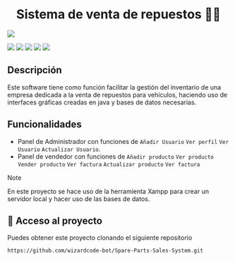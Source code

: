<h1 align="center">Sistema de venta de repuestos 🧑‍🔧</h1> 

<p>
  <img src="http://img.shields.io/static/v1?label=ESTADO&message=EN%20CURSO&color=RED&style=for-the-badge" #vitrinedev/>
</p>
<p>
  <img src="https://img.shields.io/badge/apache%20netbeans-1B6AC6?style=for-the-badge&logo=apache%20netbeans%20IDE&logoColor=white" #vitrinedev/>
  <img src="https://img.shields.io/badge/Xampp-F37623?style=for-the-badge&logo=xampp&logoColor=white" />
  <img src="https://img.shields.io/badge/MySQL-005C84?style=for-the-badge&logo=mysql&logoColor=white" />
  <img src="https://img.shields.io/badge/java-%23ED8B00.svg?style=for-the-badge&logo=openjdk&logoColor=white" />
  <img src="https://img.shields.io/badge/Apache%20Ant-A81C7D?style=for-the-badge&logo=Apache%20Ant&logoColor=white" />
</p>

## Descripción
Este software tiene como función facilitar la gestión del inventario de una empresa dedicada a la venta de repuestos para vehículos, haciendo uso de interfaces gráficas creadas en java 
y bases de datos necesarias.

## Funcionalidades
- Panel de Administrador con funciones de `Añadir Usuario` `Ver perfil` `Ver Usuario` `Actualizar Usuario`.
- Panel de vendedor con funciones de `Añadir producto` `Ver producto` `Vender producto` `Ver factura` `Actualizar producto` `Ver factura`

> [!NOTE]  
> En este proyecto se hace uso de la herramienta Xampp para crear un servidor local y hacer uso de las bases de datos.

## 📂 Acceso al proyecto
Puedes obtener este proyecto clonando el siguiente repositorio
```
https://github.com/wizardcode-bot/Spare-Parts-Sales-System.git
```
